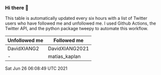 ### Hi there 👋

This table is automatically updated every six hours with a list of Twitter users who have followed me and unfollowed me. I used Github Actions, the Twitter API, and the python package tweepy to automate this workflow.

| Unfollowed me |  Followed me |
| --- | --- |
|DavidXIANG2|DavidXIANG2021|
|-|matias_kaplan|
Sat Jun 26 06:08:49 UTC 2021
